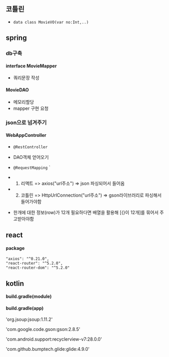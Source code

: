 ## 코틀린
- `data class MovieVO(var no:Int,..)`


## spring

### db구축
#### interface MovieMapper
- 쿼리문장 작성

#### MovieDAO
- 메모리할당
- mapper 구현 요청

### json으로 넘겨주기

#### WebAppController
- `@RestController`
- DAO객체 얻어오기
- `@RequestMapping`
`
- 1. 리액트 => axios("url주소") => json 파싱되어서 들어옴
- 2. 코틀린 => HttpUrlConnection("url주소") => gson라이브러리로 파싱해서 들어가야함

- 한개에 대한 정보(row)가 12개 필요하다면 배열을 활용해 [{}이 12개]를 묶어서 주고받아야함

## react

#### package

```
"axios": "^0.21.0",
"react-router": "^5.2.0",
"react-router-dom": "^5.2.0"
```


## kotlin

#### build.gradle(module)


#### build.gradle(app)

'org.jsoup:jsoup:1.11.2'

'com.google.code.gson:gson:2.8.5'

'com.android.support:recyclerview-v7:28.0.0'

'com.github.bumptech.glide:glide:4.9.0'
